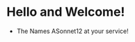 # Hello and Welcome!
- The Names ASonnet12 at your service!
<!---
ASonnet12/ASonnet12 is a ✨ special ✨ repository because its `README.md` (this file) appears on your GitHub profile.
You can click the Preview link to take a look at your changes.
--->
